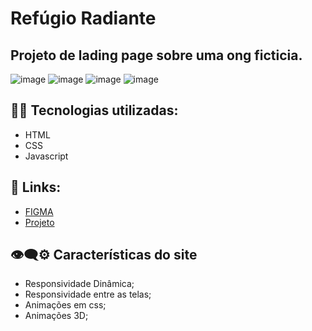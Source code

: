 # Refúgio Radiante⠀⠀⠀⠀⠀                                                 
## Projeto de lading page sobre uma ong ficticia.

![image](https://github.com/DiogoJP202/Formas_Obductas/assets/102389309/fff1e0ff-c1e1-42c4-84c7-5feda7778652)
![image](https://github.com/DiogoJP202/Formas_Obductas/assets/102389309/286b4a3e-1d5b-4251-9c8a-74526e889d1d)
![image](https://github.com/DiogoJP202/Formas_Obductas/assets/102389309/41d881ca-7bde-4538-ab56-4d9aee737264)
![image](https://github.com/DiogoJP202/Formas_Obductas/assets/102389309/869d14cd-6d33-4b27-94af-fd017aaf9f6b)

## 👨‍💻 Tecnologias utilizadas:
- HTML
- CSS
- Javascript

## 🔗 Links:
- <a href="https://www.figma.com/file/DQGLU2OA5lFKI6267k3fNp/Formas-Proibidas?type=design&node-id=13%3A10&mode=design&t=q7vL22et0MSCi8rV-1">FIGMA</a></li>
- <a href="https://diogojp202.github.io/Formas_Obductas/">Projeto</a></li>

## 👁‍🗨⚙ Características do site

- Responsividade Dinâmica;
- Responsividade entre as telas;
- Animações em css;
- Animações 3D;
